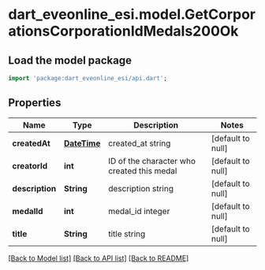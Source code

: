 # dart_eveonline_esi.model.GetCorporationsCorporationIdMedals200Ok

## Load the model package
```dart
import 'package:dart_eveonline_esi/api.dart';
```

## Properties
Name | Type | Description | Notes
------------ | ------------- | ------------- | -------------
**createdAt** | [**DateTime**](DateTime.md) | created_at string | [default to null]
**creatorId** | **int** | ID of the character who created this medal | [default to null]
**description** | **String** | description string | [default to null]
**medalId** | **int** | medal_id integer | [default to null]
**title** | **String** | title string | [default to null]

[[Back to Model list]](../README.md#documentation-for-models) [[Back to API list]](../README.md#documentation-for-api-endpoints) [[Back to README]](../README.md)


